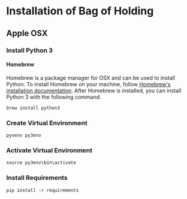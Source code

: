 # Installation of **Bag of Holding**

## Apple OSX

### Install Python 3


#### Homebrew

Homebrew is a package manager for OSX and can be used to install Python. To install Homebrew on your machine, follow [Homebrew's installation documentation](http://brew.sh/). After Homebrew is installed, you can install Python 3 with the following command.

```
brew install python3
```

### Create Virtual Environment

```
pyvenv py3env
```

### Activate Virtual Environment

```
source py3env\bin\activate
```

### Install Requirements

```
pip install -r requirements
```
